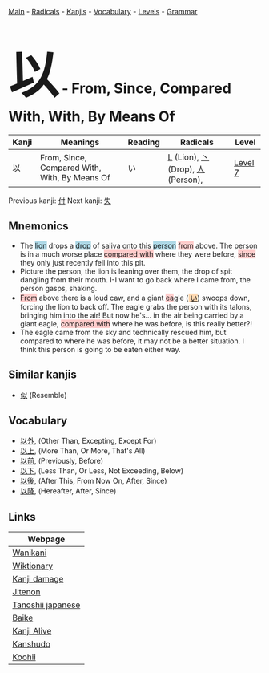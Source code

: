 <style> bigfont {font-size: 100px}</style>
[Main](../index.md) -
[Radicals](../radicals.md) -
[Kanjis](../kanjis.md) -
[Vocabulary](../vocabulary.md) -
[Levels](../levels.md) -
[Grammar](../grammar.md)
# <bigfont> 以</bigfont> - From, Since, Compared With, With, By Means Of 

| Kanji | Meanings | Reading | Radicals | Level |
| --- | --- | --- | --- | --- |
| 以 | From, Since, Compared With, With, By Means Of | い | [L](../radicals/L.md) (Lion), [丶](../radicals/丶.md) (Drop), [人](../radicals/人.md) (Person),  | [Level 7](../levels/wk_level7.md) |

Previous kanji: [付](付.md) Next kanji: [失](失.md) 

## Mnemonics
 * The <span style="background-color:#ADD8E6"> lion</span> drops a <span style="background-color:#ADD8E6"> drop</span> of saliva onto this <span style="background-color:#ADD8E6"> person</span> <span style="background-color:#ffcccb"> from</span> above. The person is in a much worse place <span style="background-color:#ffcccb"> compared with</span> where they were before, <span style="background-color:#ffcccb"> since</span> they only just recently fell into this pit.
* Picture the person, the lion is leaning over them, the drop of spit dangling from their mouth. I-I want to go back where I came from, the person gasps, shaking.
* <span style="background-color:#ffcccb"> From</span> above there is a loud caw, and a giant <span style="background-color:#ffcccb"> ea</span>gle (<span style="background-color:#fed8b1"> [い](https://jisho.org/search/い)</span>) swoops down, forcing the lion to back off. The eagle grabs the person with its talons, bringing him into the air! But now he's... in the air being carried by a giant eagle, <span style="background-color:#ffcccb"> compared with</span> where he was before, is this really better?!
* The eagle came from the sky and technically rescued him, but compared to where he was before, it may not be a better situation. I think this person is going to be eaten either way.


## Similar kanjis
 * [似](似.md) (Resemble)


## Vocabulary
 * [以外](../vocabulary/以.md), (Other Than, Excepting, Except For)
* [以上](../vocabulary/以.md), (More Than, Or More, That's All)
* [以前](../vocabulary/以.md), (Previously, Before)
* [以下](../vocabulary/以.md), (Less Than, Or Less, Not Exceeding, Below)
* [以後](../vocabulary/以.md), (After This, From Now On, After, Since)
* [以降](../vocabulary/以.md), (Hereafter, After, Since)



## Links 

| Webpage |
| --- |
| [Wanikani          ](https://www.wanikani.com/kanji/以) |
| [Wiktionary        ](https://en.wiktionary.org/wiki/以) |
| [Kanji damage      ](http://www.kanjidamage.com/kanji/search?utf8=✓&q=以) |
| [Jitenon           ](https://jitenon.com/kanji/以) |
| [Tanoshii japanese ](https://www.tanoshiijapanese.com/dictionary/kanji.cfm?k=以) |
| [Baike             ](https://baike.baidu.com/item/以) |
| [Kanji Alive       ](https://app.kanjialive.com/以) |
| [Kanshudo          ](https://www.kanshudo.com/searchmn?q=以) |
| [Koohii            ](https://kanji.koohii.com/study/kanji/以) |
